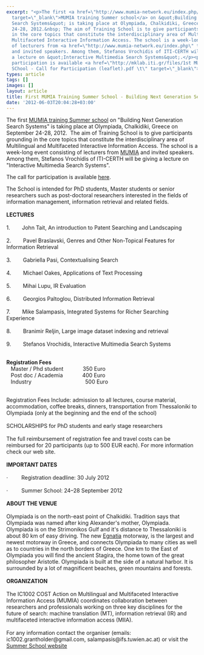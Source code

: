 ```yaml
---
excerpt: "<p>The first <a href=\"http://www.mumia-network.eu/index.php/training-school-2012\"
  target=\"_blank\">MUMIA training Summer school</a> on &quot;Building Next Generation
  Search Systems&quot; is taking place at Olympiada, Chalkidiki, Greece on September
  24-28, 2012.&nbsp; The aim of Training School is to give participants grounding
  in the core topics that constitute the interdisciplinary area of Multilingual and
  Multifaceted Interactive Information Access. The school is a week-long event consisting
  of lecturers from <a href=\"http://www.mumia-network.eu/index.php\" target=\"_blank\">MUMIA</a>
  and invited speakers. Among them, Stefanos Vrochidis of ITI-CERTH will be giving
  a lecture on &quot;Interactive Multimedia Search Systems&quot;.</p><p>The call for
  participation is available <a href=\"http://mklab.iti.gr/files/1st MUMIA Training
  SChool - Call for Participation (leaflet).pdf \t\" target=\"_blank\">here</a>.</p>"
types: article
tags: []
images: []
layout: article
title: First MUMIA Training Summer School - Building Next Generation Search Systems
date: '2012-06-03T20:04:28+03:00'
---
```

<p>The first <a href="http://www.mumia-network.eu/index.php/training-school-2012" target="_blank">MUMIA training Summer school</a> on &quot;Building Next Generation Search Systems&quot; is taking place at Olympiada, Chalkidiki, Greece on September 24-28, 2012.&nbsp; The aim of Training School is to give participants grounding in the core topics that constitute the interdisciplinary area of Multilingual and Multifaceted Interactive Information Access. The school is a week-long event consisting of lecturers from <a href="http://www.mumia-network.eu/index.php" target="_blank">MUMIA</a> and invited speakers. Among them, Stefanos Vrochidis of ITI-CERTH will be giving a lecture on &quot;Interactive Multimedia Search Systems&quot;.</p><p>The call for participation is available <a href="http://mklab.iti.gr/files/1st MUMIA Training SChool - Call for Participation (leaflet).pdf 	" target="_blank">here</a>.</p><!--break--><p>The School is intended for PhD students, Master students or senior researchers such as post-doctoral researchers interested in the fields of information management, information retrieval and related fields.<br />
<br />
<strong>LECTURES</strong><br />
<br />
1.&nbsp;&nbsp;&nbsp;&nbsp;&nbsp;&nbsp;&nbsp; John Tait, An introduction to Patent Searching and Landscaping<br />
<br />
2.&nbsp;&nbsp;&nbsp;&nbsp;&nbsp;&nbsp;&nbsp; Pavel Braslavski, Genres and Other Non-Topical Features for Information Retrieval<br />
<br />
3.&nbsp;&nbsp;&nbsp;&nbsp;&nbsp;&nbsp;&nbsp; Gabriella Pasi, Contextualising Search<br />
<br />
4.&nbsp;&nbsp;&nbsp;&nbsp;&nbsp;&nbsp;&nbsp; Michael Oakes, Applications of Text Processing<br />
<br />
5.&nbsp;&nbsp;&nbsp;&nbsp;&nbsp;&nbsp;&nbsp; Mihai Lupu, IR Evaluation<br />
<br />
6.&nbsp;&nbsp;&nbsp;&nbsp;&nbsp;&nbsp;&nbsp; Georgios Paltoglou, Distributed Information Retrieval<br />
<br />
7.&nbsp;&nbsp;&nbsp;&nbsp;&nbsp;&nbsp;&nbsp; Mike Salampasis, Integrated Systems for Richer Searching Experience<br />
<br />
8.&nbsp;&nbsp;&nbsp;&nbsp;&nbsp;&nbsp;&nbsp; Branimir Reljin, Large image dataset indexing and retrieval<br />
<br />
9.&nbsp;&nbsp;&nbsp;&nbsp;&nbsp;&nbsp;&nbsp; Stefanos Vrochidis, Interactive Multimedia Search Systems</p><p><br />
<strong>Registration Fees</strong><br />
&nbsp;&nbsp; Master / Phd student&nbsp;&nbsp;&nbsp;&nbsp;&nbsp;&nbsp;&nbsp;&nbsp;&nbsp; &nbsp;&nbsp; 350 Euro<br />
&nbsp;&nbsp; Post doc / Academia&nbsp;&nbsp;&nbsp;&nbsp;&nbsp;&nbsp;&nbsp;&nbsp;&nbsp;&nbsp;&nbsp;&nbsp; 400 Euro<br />
&nbsp;&nbsp; Industry&nbsp;&nbsp;&nbsp;&nbsp;&nbsp;&nbsp;&nbsp;&nbsp;&nbsp;&nbsp;&nbsp;&nbsp;&nbsp;&nbsp;&nbsp;&nbsp;&nbsp;&nbsp;&nbsp;&nbsp;&nbsp;&nbsp;&nbsp;&nbsp;&nbsp;&nbsp;&nbsp;&nbsp;&nbsp;&nbsp; &nbsp; &nbsp;&nbsp; 500 Euro</p><p><br />
Registration Fees Include: admission to all lectures, course material, accommodation, coffee breaks, dinners, transportation from Thessaloniki to Olympiada (only at the beginning and the end of the school)<br />
<br />
SCHOLARSHIPS for PhD students and early stage researchers<br />
<br />
The full reimbursement of registration fee and travel costs can be reimbursed for 20 participants (up to 500 EUR each). For more information check our web site.<br />
<br />
<strong>IMPORTANT DATES</strong><br />
<br />
&middot;&nbsp;&nbsp;&nbsp;&nbsp;&nbsp;&nbsp;&nbsp;&nbsp; Registration deadline: 30 July 2012<br />
<br />
&middot;&nbsp;&nbsp;&nbsp;&nbsp;&nbsp;&nbsp;&nbsp;&nbsp; Summer School: 24&ndash;28 September 2012<br />
<br />
<strong>ABOUT THE VENUE</strong><br />
<br />
Olympiada is on the north-east point of Chalkidiki. Tradition says that Olympiada was named after king Alexander&#39;s mother, Olympiada. Olympiada is on the Strimonikos Gulf and it&#39;s distance to Thessaloniki is about 80 km of easy driving. The new <a href="http://www.egnatia.gr/" target="_blank">Egnatia</a> motorway, is the largest and newest motorway in Greece, and connects Olympiada to many cities as well as to countries in the north borders of Greece. One km to the East of Olympiada you will find the ancient Stagira, the home town of the great philosopher Aristotle. Olympiada is built at the side of a natural harbor. It is surrounded by a lot of magnificent beaches, green mountains and forests.<br />
<br />
<strong>ORGANIZATION</strong><br />
<br />
The IC1002 COST Action on Multilingual and Multifaceted Interactive Information Access (MUMIA) coordinates collaboration between researchers and professionals working on three key disciplines for the future of search: machine translation (MT), information retrieval (IR) and multifaceted interactive information access (MIIA).<br />
<br />
For any information contact the organiser (emails: ic1002.grantholder@gmail.com, salampasis@ifs.tuwien.ac.at) or visit the <a href="http://www.mumia-network.eu/index.php/training-school-2012" target="_blank">Summer School website</a></p>
